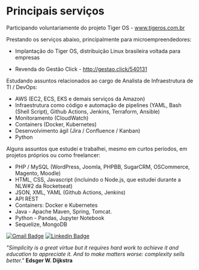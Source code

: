 # Principais serviços

Participando voluntariamente do projeto Tiger OS - www.tigeros.com.br 

Prestando os serviços abaixo, principalmente para microempreendedores:

- Implantação do Tiger OS, distribuição Linux brasileira voltada para empresas

- Revenda do Gestão Click - http://gestao.click/540131 

Estudando assuntos relacionados ao cargo de Analista de Infraestrutura de TI / DevOps:

- AWS (EC2, ECS, EKS e demais serviços da Amazon)
- Infraestrutura como código e automação de pipelines (YAML, Bash (Shell Script), Github Actions, Jenkins, Terraform, Ansible)
- Monitoramento (CloudWatch)
- Containers (Docker, Kubernetes)
- Desenvolvimento ágil (Jira / Confluence / Kanban)
- Python

Alguns assuntos que estudei e trabalhei, mesmo em curtos períodos, em projetos próprios ou como freelancer:

- PHP / MySQL (WordPress, Joomla, PHPBB, SugarCRM, OSCommerce, Magento, Moodle)
- HTML, CSS, Javascript (incluindo o Node.js, que estudei durante a NLW#2 da Rocketseat)
- JSON, XML, YAML (Github Actions, Jenkins)
- API REST
- Containers: Docker e Kubernetes
- Java - Apache Maven, Spring, Tomcat.
- Python - Pandas, Jupyter Notebook
- Sequelize, MongoDB

[![Gmail Badge](https://img.shields.io/badge/-Gmail-c14438?style=flat-square&logo=Gmail&logoColor=white&link=mailto:danielramosbh74@gmail.com)](mailto:danielramosbh74@gmail.com)
[![Linkedin Badge](https://img.shields.io/badge/-LinkedIn-blue?style=flat-square&logo=Linkedin&logoColor=white&link=https://https://www.linkedin.com/in/daniel-ramos-de-carvalho/)](https://www.linkedin.com/in/daniel-ramos-de-carvalho/)

<!--
![license-badge](https://img.shields.io/github/license/danielramosbh74/danielramosbh74.github.io)
![nlw-badge](https://img.shields.io/badge/NLW-done-%21bcc1b&?logo=data:image/png;base64,iVBORw0KGgoAAAANSUhEUgAAABAAAAAQCAMAAAAoLQ9TAAAALVBMVEVHcExxWsF0XMJzXMJxWcFsUsD///9jRrzY0u6Xh9Gsn9n39fyMecy0qd2bjNJWBT0WAAAABHRSTlMA2Do606wF2QAAAGlJREFUGJVdj1cWwCAIBLEsRU3uf9xobDH8+GZwUYi8i6ucJwrxKE+7D0G9Q4vlYqtmCSjndr4CgCgzlyFgfKfKCVO0LrPKjmiqMxGXkJwNnXskqWG+1oSM+BSwD8f29YLNjvx/OQrn+g99oQSoNmt3PgAAAABJRU5ErkJggg==)
<img width="400px" align="center" src="https://github.com/danielramosbh74/danielramosbh74.github.io/blob/master/images/Certificado-G-Suite-Administration.png?raw=true">   <img width="400px" align="center" src="https://github.com/danielramosbh74/danielramosbh74/blob/master/images/Certificado-Curso-Completo-de-PHP-7.png?raw=true">
-->

<!--
### Veja mais | _Read more_
-->

_"Simplicity is a great virtue but it requires hard work to achieve it and education to appreciate it. And to make matters worse: complexity sells better."_
**Edsger W. Dijkstra**

